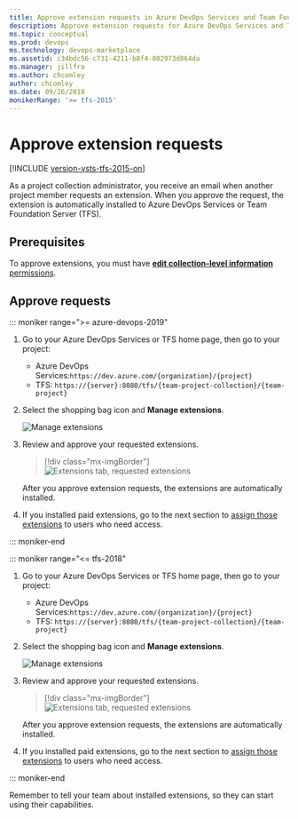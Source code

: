 ```yaml
---
title: Approve extension requests in Azure DevOps Services and Team Foundation Server
description: Approve extension requests for Azure DevOps Services and Team Foundation Server (TFS)
ms.topic: conceptual
ms.prod: devops
ms.technology: devops-marketplace
ms.assetid: c34bdc56-c731-4211-b8f4-802973d864da
ms.manager: jillfra
ms.author: chcomley
author: chcomley
ms.date: 09/26/2018
monikerRange: '>= tfs-2015'
---
```


# Approve extension requests

[!INCLUDE [version-vsts-tfs-2015-on](../boards/_shared/version-vsts-tfs-2015-on.md)]

As a project collection administrator, you receive an email when another project member requests an extension. When you approve the request, the extension is automatically installed to Azure DevOps Services or Team Foundation Server (TFS).

## Prerequisites

To approve extensions, you must have [**edit collection-level information** permissions](../organizations/security/permissions.md#collection).

## Approve requests

::: moniker range=">= azure-devops-2019"

1. Go to your Azure DevOps Services or TFS home page, then go to your project:

   * Azure DevOps Services:```https://dev.azure.com/{organization}/{project}```
   * TFS: ```https://{server}:8080/tfs/{team-project-collection}/{team-project}```

2. Select the shopping bag icon and **Manage extensions**.

   ![Manage extensions](../organizations/billing/_img/_shared/marketplace-shopping-bag-manage-extensions.png)

3. Review and approve your requested extensions.

   > [!div class="mx-imgBorder"] 
   > ![Extensions tab, requested extensions](_img/get-tfs-extensions/connected/approve-request-tfs.png)

   After you approve extension requests, the extensions are automatically installed.

4. If you installed paid extensions, go to the next section to [assign those extensions](./assign-paid-extensions.md) to users who need access.

::: moniker-end

::: moniker range="<= tfs-2018"

1. Go to your Azure DevOps Services or TFS home page, then go to your project:

   * Azure DevOps Services:```https://dev.azure.com/{organization}/{project}```
   * TFS: ```https://{server}:8080/tfs/{team-project-collection}/{team-project}```

2. Select the shopping bag icon and **Manage extensions**.

   ![Manage extensions](../organizations/billing/_img/_shared/marketplace-shopping-bag-manage-extensions-prev-nav.png)

3. Review and approve your requested extensions.

   > [!div class="mx-imgBorder"] 
   > ![Extensions tab, requested extensions](_img/get-tfs-extensions/connected/approve-request-tfs.png)

   After you approve extension requests, the extensions are automatically installed.

4. If you installed paid extensions, go to the next section to [assign those extensions](./assign-paid-extensions.md) to users who need access.

::: moniker-end

Remember to tell your team about installed extensions, so they can start using their capabilities.

